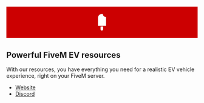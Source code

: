 ![Playlolly](https://github.com/playlolly/.github/blob/main/images/banner.jpg)

## Powerful FiveM EV resources
With our resources, you have everything you need for a realistic EV vehicle experience, right on your FiveM server.
- [Website](https://playlolly.net)
- [Discord](https://discord.playlolly.net)
